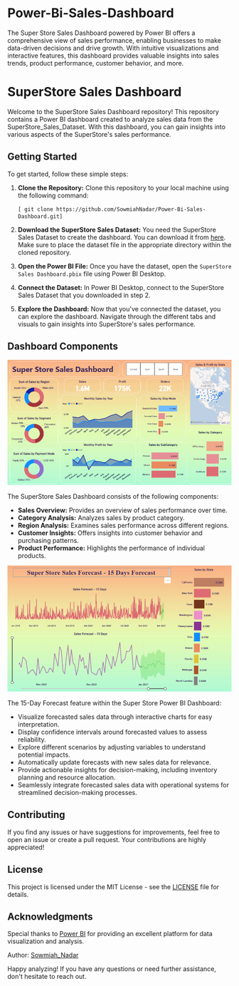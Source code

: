 # Power-Bi-Sales-Dashboard
The Super Store Sales Dashboard powered by Power BI offers a comprehensive view of sales performance, enabling businesses to make data-driven decisions and drive growth. With intuitive visualizations and interactive features, this dashboard provides valuable insights into sales trends, product performance, customer behavior, and more.

# SuperStore Sales Dashboard

Welcome to the SuperStore Sales Dashboard repository! This repository contains a Power BI dashboard created to analyze sales data from the SuperStore_Sales_Dataset. With this dashboard, you can gain insights into various aspects of the SuperStore's sales performance.


## Getting Started

To get started, follow these simple steps:

1. **Clone the Repository:** Clone this repository to your local machine using the following command:
    ```
   [ git clone https://github.com/SowmiahNadar/Power-Bi-Sales-Dashboard.git]
    ```

2. **Download the SuperStore Sales Dataset:** You need the SuperStore Sales Dataset to create the dashboard. You can download it from [here](https://github.com/SowmiahNadar/Power-Bi-Sales-Dashboard/blob/ec1a33daa2d72fc39d40d1407a5fde2271412ef9/SuperStore_Sales_Dataset.csv). Make sure to place the dataset file in the appropriate directory within the cloned repository.

3. **Open the Power BI File:** Once you have the dataset, open the `SuperStore Sales Dashboard.pbix` file using Power BI Desktop.

4. **Connect the Dataset:** In Power BI Desktop, connect to the SuperStore Sales Dataset that you downloaded in step 2.

5. **Explore the Dashboard:** Now that you've connected the dataset, you can explore the dashboard. Navigate through the different tabs and visuals to gain insights into SuperStore's sales performance.

## Dashboard Components

![Dashboard Preview](Dashboard.png)

The SuperStore Sales Dashboard consists of the following components:

- **Sales Overview:** Provides an overview of sales performance over time.
- **Category Analysis:** Analyzes sales by product category.
- **Region Analysis:** Examines sales performance across different regions.
- **Customer Insights:** Offers insights into customer behavior and purchasing patterns.
- **Product Performance:** Highlights the performance of individual products.

![Forecast Preview](Forecast.png)


The 15-Day Forecast feature within the Super Store Power BI Dashboard:
- Visualize forecasted sales data through interactive charts for easy interpretation.
- Display confidence intervals around forecasted values to assess reliability.
- Explore different scenarios by adjusting variables to understand potential impacts.
- Automatically update forecasts with new sales data for relevance.
- Provide actionable insights for decision-making, including inventory planning and resource allocation.
- Seamlessly integrate forecasted sales data with operational systems for streamlined decision-making processes.

## Contributing

If you find any issues or have suggestions for improvements, feel free to open an issue or create a pull request. Your contributions are highly appreciated!

## License

This project is licensed under the MIT License - see the [LICENSE](LICENSE) file for details.

## Acknowledgments

Special thanks to [Power BI](https://powerbi.microsoft.com/) for providing an excellent platform for data visualization and analysis.

Author: [Sowmiah_Nadar](https://neuralthread.cloud/sowmiah)

Happy analyzing! If you have any questions or need further assistance, don't hesitate to reach out.
